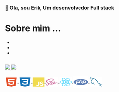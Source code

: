 ### 👋 Ola, sou Erik, Um desenvolvedor Full stack

# Sobre mim ...
-
-
-
##
<!--

Here are some ideas to get you started:

- 🔭 I’m currently working on ...
- 🌱 I’m currently learning reactjs and nodejs
- 😄 Pronouns: Ele/dele
- ⚡ Fun fact: actualy I'm programing just for hoby, but I whant to work with it in the future.
-->
 <div>
  <a href="https://github.com/ErikCorreia">
  <img height="180em" src="https://github-readme-stats.vercel.app/api?username=ErikCorreia&show_icons=true&theme=slateorange&include_all_commits=true&count_private=true"/>
    
  <img height="180em" src="https://github-readme-stats.vercel.app/api/top-langs/?username=ErikCorreia&layout=compact&langs_count=16&theme=slateorange "/>
</div>
  
 </div>
 
 <!---------------------------------Skils icon-------------------------------------->
<div style="display: inline_block"><br>
    <img align="center" alt="Erik-HTML" height="30" width="40" src="https://raw.githubusercontent.com/devicons/devicon/master/icons/html5/html5-plain.svg">
  
 <img align="center" alt="Erik-CSS" height="30" width="40" src="https://raw.githubusercontent.com/devicons/devicon/master/icons/css3/css3-plain.svg">
  
 <img align="center" alt="Erik-Js" height="30" width="40" src="https://raw.githubusercontent.com/devicons/devicon/master/icons/javascript/javascript-plain.svg">
  
 <img align="center" alt="Erik-React" height="30" width="40" src="https://raw.githubusercontent.com/devicons/devicon/master/icons/sass/sass-original.svg">
  
 <img align="center" alt="Erik-React" height="30" width="40" src="https://raw.githubusercontent.com/devicons/devicon/master/icons/react/react-original.svg">
  
 <img align="center" alt="Erik-React" height="40" width="50" src="https://raw.githubusercontent.com/devicons/devicon/master/icons/php/php-plain.svg">
  
 <img align="center" alt="Erik-React" height="30" width="40" src="https://raw.githubusercontent.com/devicons/devicon/master/icons/mysql/mysql-original.svg">
</div>
<!-------------------------------Social pages---------------------------------
<div> 
  <a href="https://instagram.com/" target="_blank"><img src="https://img.shields.io/badge/-Instagram-%23E4405F?style=for-the-badge&logo=instagram&logoColor=white" target="_blank"></a>
  <a href = "mailto:erickcorreia727@gmail.com"><img src="https://img.shields.io/badge/-Gmail-%23333?style=for-the-badge&logo=gmail&logoColor=white" target="_blank"></a>
  <a href="https://www.linkedin.com/in/erik-correia-724149192" target="_blank"><img src="https://img.shields.io/badge/-LinkedIn-%230077B5?style=for-the-badge&logo=linkedin&logoColor=white" target="_blank"></a> 
 

</div>
-->
